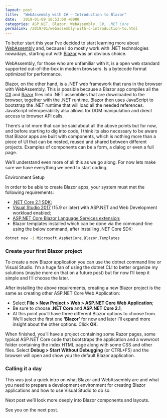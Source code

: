 ```yaml
---
layout: post
title:  "WebAssembly with C# – Introduction to Blazor"
date:   2019-01-09 10:53:00 +0000
categories: ASP.NET, Blazor, WebAssembly, C#, .NET Core
permalink: /2019/01/webassembly-with-c-introduction-to.html
---
```

To better start this year I’ve decided to start learning more about [WebAssembly](https://webassembly.org/) and, because I do mostly work with .NET technologies nowadays, starting out with [Blazor](https://blazor.net/) was an obvious choice.

WebAssembly, for those who are unfamiliar with it, is a open web standard supported out-of-the-box in modern browsers. Is a bytecode format optimized for performance.

Blazor, on the other hand, is a .NET web framework that runs in the browser with WebAssembly. This is possible because a Blazor app compiles all the [C#](https://en.wikipedia.org/wiki/C_Sharp_%28programming_language%29) and [Razor](https://en.wikipedia.org/wiki/ASP.NET_Razor) files into .NET assemblies that are downloaded to the browser, together with the .NET runtime. Blazor then uses JavaScript to bootstrap the .NET runtime that will load all the needed references. JavaScript interoperability also allows for DOM manipulation and direct access to browser API calls.

There’s a lot more that can be said about all the above points but for now, and before starting to dig into code, I think its also necessary to be aware that Blazor apps are built with components, which is nothing more than a piece of UI that can be nested, reused and shared between different projects. Examples of components can be a form, a dialog or even a full page.

We’ll understand even more of all this as we go along. For now lets make sure we have everything we need to start coding.

Environment Setup

In order to be able to create Blazor apps, your system must met the following requirements:
- [.NET Core 2.1 SDK](https://dotnet.microsoft.com/download/dotnet-core/2.1);
- [Visual Studio 2017](https://visualstudio.microsoft.com/vs/) (15.9 or later) with ASP.NET and Web Development workload enabled;
- [ASP.NET Core Blazor Language Services extension](https://marketplace.visualstudio.com/items?itemName=aspnet.blazor);
- Blazor templates installed which can be done via the command-line using the below command, after installing .NET Core SDK:

``` bash
dotnet new -i Microsoft.AspNetCore.Blazor.Templates 
```

### Create your first Blazor project

To create a new Blazor application you can use the dotnet command line or Visual Studio. I’m a huge fan of using the dotnet CLI to better organize my solutions (maybe more on that on a future post) but for now I’ll keep it simple and I’ll choose the later.

After installing the above requirements, creating a new Blazor project is the same as creating other ASP.NET Core Web Application:
- Select **File > New Project > Web > ASP.NET Core Web Application**;
- Be sure to choose **.NET Core** and **ASP.NET Core 2.1**;
- At this point you’ll have three different Blazor options to choose from. We’ll select the first one **‘Blazor’** for now and later I’ll expand more insight about the other options. Click **OK**.

When finished, you’ll have a project containing some Razor pages, some typical ASP.NET Core code that bootstraps the application and a wwwroot folder containing the index HTML page along with some CSS and other files. Select **Debug > Start Without Debugging** (or CTRL+F5) and the browser will open and show you the default Blazor application.

### Calling it a day

This was just a quick intro on what Blazor and WebAssembly are and what you need to prepare a development environment for creating Blazor applications and how to use Visual Studio to do so.

Next post we’ll look more deeply into Blazor components and layouts. 

See you on the next post.